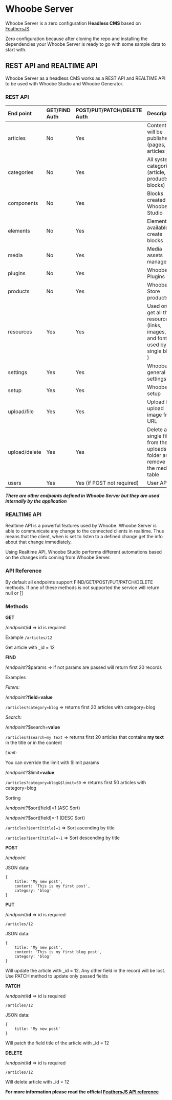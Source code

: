 # Whoobe Server

Whoobe Server is a zero configuration **Headless CMS** based on [FeathersJS](https://docs.feathersjs.com/).

Zero configuration because after cloning the repo and installing the dependencies your Whoobe Server is ready to go with some sample data to start with.


## REST API and REALTIME API

Whoobe Server as a headless CMS works as a REST API and REALTIME API to be used with Whoobe Studio and Whoobe Generator.

### REST API

| End point | GET/FIND Auth | POST/PUT/PATCH/DELETE Auth    |  Description|
| :---                      | :---          | :---          | :---
| articles      | No            | Yes                           | Content that will be published (pages, blog articles )
| categories    | No            | Yes                           | All system categories (article, products, blocks)
| components    | No            | Yes                           | Blocks created with Whoobe Studio
| elements      | No            | Yes                           | Elements available to create blocks
| media         | No            | Yes                           | Media assets management
| plugins       | No            | Yes                           | Whoobe Plugins
| products      | No            | Yes                           | Whoobe Store products
| resources     | Yes           | Yes                           | Used only to get all the resources (links, images, CSS and fonts used by a single block )
| settings      | Yes           | Yes                           | Whoobe general settings
| setup         | Yes           | Yes                           | Whoobe setup
| upload/file   | Yes           | Yes                           | Upload file, upload image from URL
| upload/delete | Yes           | Yes                           | Delete a single file from the uploads folder and remove from the media table
| users         | Yes           | Yes (if POST not required)    | User API

***There are other endpoints defined in Whoobe Server but they are used internally by the application***

### REALTIME API

Realtime API is a powerful features used by Whoobe. Whoobe Server is able to communicate any change to the  connected clients in realtime. Thus means that the client, when is set to listen to a defined change get the info about that change immediately.

Using Realtime API, Whoobe Studio performs different automations based on the changes info coming from Whoobe Server.

### API Reference

By default all endpoints support FIND/GET/POST/PUT/PATCH/DELETE methods. If one of these methods is not supported the service will return null or []

### Methods

**GET**

/_endpoint_/__id__ => id is required

Example
```/articles/12``` 

Get article with _id = 12

**FIND**

/_endpoint_?$params => if not params are passed will return first 20 records

Examples

*Filters:* 

/_endpoint_?__field__=__value__

```/articles?category=blog```    => returns first 20 articles with category=blog

*Search:* 

/_endpoint_?$search=__value__

```/articles?$search=my text```    => returns first 20 articles that contains __my text__ in the title or in the content

*Limit:*

You can override the limit with $limit params

/_endpoint_?$limit=__value__


```/articles?category=blog&$limit=50```    => returns first 50 articles with category=blog

Sorting

/_endpoint_?$sort[field]=1 (ASC Sort)

/_endpoint_?$sort[field]=-1 (DESC Sort)

```/articles?$sort[title]=1``` => Sort ascending by title

```/articles?$sort[title]=-1``` => Sort descending by title

**POST**

/_endpoint_

JSON data: 

```
{
    title: 'My new post',
    content: 'This is my first post',
    category: 'blog'
}
```

**PUT**

/_endpoint_/__id__ => id is required

```/articles/12```

JSON data: 


```
{
    title: 'My new post',
    content: 'This is my first blog post',
    category: 'blog'
}
```

Will update the article with _id = 12. Any other field in the record will be lost. Use PATCH method to update only passed fields

**PATCH**

/_endpoint_/__id__ => id is required

```/articles/12```

JSON data: 


```
{
    title: 'My new post'
}
```

Will patch the field title of the article with _id = 12

**DELETE**

/_endpoint_/__id__ => id is required

```/articles/12```

Will delete article with _id = 12

**For more information please read the official [FeathersJS API reference](https://docs.feathersjs.com/api/)**